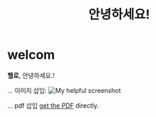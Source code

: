 ﻿---
layout : posts
title : " 안녕하세요! "
categories:
  - categories
tag : 
  - c언어
---

# welcom

**헬로**, 안녕하세요.!


... 이미지 삽입:
![My helpful screenshot](/assets/screenshot.jpg)

... pdf 삽입 [get the PDF](/assets/mydoc.pdf) directly.